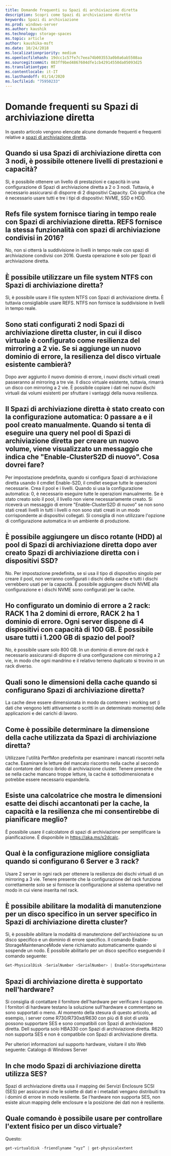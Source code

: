 ```yaml
---
title: Domande frequenti su Spazi di archiviazione diretta
description: Scopri come Spazi di archiviazione diretta
keywords: Spazi di archiviazione
ms.prod: windows-server
ms.author: kaushik
ms.technology: storage-spaces
ms.topic: article
author: kaushika-msft
ms.date: 10/24/2018
ms.localizationpriority: medium
ms.openlocfilehash: 19dcc1c57fe7c7eea74b003553a0b0a6ab5508aa
ms.sourcegitcommit: 083ff9bed4867604dfe1cb42914550da05093d25
ms.translationtype: MT
ms.contentlocale: it-IT
ms.lasthandoff: 01/14/2020
ms.locfileid: "75950233"
---
```

# <a name="storage-spaces-direct---frequently-asked-questions-faq"></a>Domande frequenti su Spazi di archiviazione diretta

In questo articolo vengono elencate alcune domande frequenti e frequenti relative a [spazi di archiviazione diretta](storage-spaces-direct-overview.md).

## <a name="when-you-use-storage-spaces-direct-with-3-nodes-can-you-get-both-performance-and-capacity-tiers"></a>Quando si usa Spazi di archiviazione diretta con 3 nodi, è possibile ottenere livelli di prestazioni e capacità?

Sì, è possibile ottenere un livello di prestazioni e capacità in una configurazione di Spazi di archiviazione diretta a 2 o 3 nodi. Tuttavia, è necessario assicurarsi di disporre di 2 dispositivi Capacity. Ciò significa che è necessario usare tutti e tre i tipi di dispositivi: NVME, SSD e HDD.
 
## <a name="refs-file-system-provides-real-time-tiaring-with-storage-spaces-direct-does-refs-provides-the-same-functionality-with-shared-storage-spaces-in-2016"></a>Refs file system fornisce tiaring in tempo reale con Spazi di archiviazione diretta. REFS fornisce la stessa funzionalità con spazi di archiviazione condivisi in 2016?

No, non si otterrà la suddivisione in livelli in tempo reale con spazi di archiviazione condivisi con 2016. Questa operazione è solo per Spazi di archiviazione diretta. 
 
## <a name="can-i-use-an-ntfs-file-system-with-storage-spaces-direct"></a>È possibile utilizzare un file system NTFS con Spazi di archiviazione diretta?
  
Sì, è possibile usare il file system NTFS con Spazi di archiviazione diretta. È tuttavia consigliabile usare REFS. NTFS non fornisce la suddivisione in livelli in tempo reale. 
 
## <a name="i-have-configured-2-node-storage-spaces-direct-clusters-where-the-virtual-disk-is-configured-as-2-way-mirror-resiliency-if-i-add-a-new-fault-domain-will-the-resiliency-of-the-existing-virtual-disk-change"></a>Sono stati configurati 2 nodi Spazi di archiviazione diretta cluster, in cui il disco virtuale è configurato come resilienza del mirroring a 2 vie. Se si aggiunge un nuovo dominio di errore, la resilienza del disco virtuale esistente cambierà?

Dopo aver aggiunto il nuovo dominio di errore, i nuovi dischi virtuali creati passeranno al mirroring a tre vie. Il disco virtuale esistente, tuttavia, rimarrà un disco con mirroring a 2 vie. È possibile copiare i dati nei nuovi dischi virtuali dai volumi esistenti per sfruttare i vantaggi della nuova resilienza.
 
## <a name="the-storage-spaces-direct-was-created-using-the-autoconfig0-switch-and-the-pool-created-manually-when-i-try-to-query-the-storage-spaces-direct-pool-to-create-a-new-volume-i-get-a-message-that-says-enable-clusters2d-again-what-should-i-do"></a>Il Spazi di archiviazione diretta è stato creato con la configurazione automatica: 0 passare a e il pool creato manualmente. Quando si tenta di eseguire una query nel pool di Spazi di archiviazione diretta per creare un nuovo volume, viene visualizzato un messaggio che indica che "Enable-ClusterS2D di nuovo". Cosa dovrei fare?

Per impostazione predefinita, quando si configura Spazi di archiviazione diretta usando il cmdlet Enable-S2D, il cmdlet esegue tutte le operazioni necessarie. Crea il pool e i livelli. Quando si usa la configurazione automatica: 0, è necessario eseguire tutte le operazioni manualmente. Se è stato creato solo il pool, il livello non viene necessariamente creato. Si riceverà un messaggio di errore "Enable-ClusterS2D di nuovo" se non sono stati creati livelli in tutti i livelli o non sono stati creati in un modo corrispondente ai dispositivi collegati. Si consiglia di non utilizzare l'opzione di configurazione automatica in un ambiente di produzione. 
 
## <a name="is-it-possible-to-add-a-spinning-disk-hdd-to-the-storage-spaces-direct-pool-after-you-have-created-storage-spaces-direct-with-ssd-devices"></a>È possibile aggiungere un disco rotante (HDD) al pool di Spazi di archiviazione diretta dopo aver creato Spazi di archiviazione diretta con i dispositivi SSD?

No. Per impostazione predefinita, se si usa il tipo di dispositivo singolo per creare il pool, non verranno configurati i dischi della cache e tutti i dischi verrebbero usati per la capacità. È possibile aggiungere dischi NVME alla configurazione e i dischi NVME sono configurati per la cache.
 
## <a name="i-have-configured-a-2-rack-fault-domain-rack-1-has-2-fault-domains-rack-2-has-1-fault-domain-each-server-has-4-capacity-100-gb-devices-can-i-use-all-1200-gb-of-space-from-the-pool"></a>Ho configurato un dominio di errore a 2 rack: RACK 1 ha 2 domini di errore, RACK 2 ha 1 dominio di errore. Ogni server dispone di 4 dispositivi con capacità di 100 GB. È possibile usare tutti i 1.200 GB di spazio del pool?

No, è possibile usare solo 800 GB. In un dominio di errore del rack è necessario assicurarsi di disporre di una configurazione con mirroring a 2 vie, in modo che ogni mandrino e il relativo terreno duplicato si trovino in un rack diverso.
 
## <a name="what-should-the-cache-size-be-when-i-am-configuring-storage-spaces-direct"></a>Quali sono le dimensioni della cache quando si configurano Spazi di archiviazione diretta?

La cache deve essere dimensionata in modo da contenere i working set (i dati che vengono letti attivamente o scritti in un determinato momento) delle applicazioni e dei carichi di lavoro.

## <a name="how-can-i-determine-the-size-of-cache-that-is-being-used-by-storage-spaces-direct"></a>Come è possibile determinare la dimensione della cache utilizzata da Spazi di archiviazione diretta?

Utilizzare l'utilità PerfMon predefinita per esaminare i mancati riscontri nella cache. Esaminare le letture del mancato riscontro nella cache al secondo dal contatore del disco ibrido di archiviazione cluster. Tenere presente che se nella cache mancano troppe letture, la cache è sottodimensionata e potrebbe essere necessario espanderla. 
 
## <a name="is-there-a-calculator-that-shows-the-exact-size-of-the-disks-that-are-being-set-aside-for-cache-capacity-and-resiliency-that-would-enable-me-to-plan-better"></a>Esiste una calcolatrice che mostra le dimensioni esatte dei dischi accantonati per la cache, la capacità e la resilienza che mi consentirebbe di pianificare meglio?

È possibile usare il calcolatore di spazi di archiviazione per semplificare la pianificazione. È disponibile in https://aka.ms/s2dcalc.
 
## <a name="what-is-the-best-configuration-that-you-would-recommend-when-configuring-6-servers-and-3-racks"></a>Qual è la configurazione migliore consigliata quando si configurano 6 Server e 3 rack?

Usare 2 server in ogni rack per ottenere la resilienza dei dischi virtuali di un mirroring a 3 vie. Tenere presente che la configurazione del rack funziona correttamente solo se si fornisce la configurazione al sistema operativo nel modo in cui viene inserita nel rack. 
 
## <a name="can-i-enable-maintenance-mode-for-a-specific-disk-on-a-specific-server-in-storage-spaces-direct-cluster"></a>È possibile abilitare la modalità di manutenzione per un disco specifico in un server specifico in Spazi di archiviazione diretta cluster?

Sì, è possibile abilitare la modalità di manutenzione dell'archiviazione su un disco specifico e un dominio di errore specifico. Il comando Enable-StorageMaintenanceMode viene richiamato automaticamente quando si sospende un nodo. È possibile abilitarlo per un disco specifico eseguendo il comando seguente:

```powershell
Get-PhysicalDisk -SerialNumber <SerialNumber> | Enable-StorageMaintenanceMode
```

## <a name="is-storage-spaces-direct-supported-on-my-hardware"></a>Spazi di archiviazione diretta è supportato nell'hardware?

Si consiglia di contattare il fornitore dell'hardware per verificare il supporto. I fornitori di hardware testano la soluzione sull'hardware e commentano se sono supportati o meno. Al momento della stesura di questo articolo, ad esempio, i server come R730/R730xd/R630 con più di 8 slot di unità possono supportare SES e sono compatibili con Spazi di archiviazione diretta. Dell supporta solo HBA330 con Spazi di archiviazione diretta. R620 non supporta SES e non è compatibile con Spazi di archiviazione diretta.

Per ulteriori informazioni sul supporto hardware, visitare il sito Web seguente: Catalogo di Windows Server
 
## <a name="how-does-storage-spaces-direct-make-use-of-ses"></a>In che modo Spazi di archiviazione diretta utilizza SES?

Spazi di archiviazione diretta usa il mapping dei Servizi Enclosure SCSI (SES) per assicurarsi che le solette di dati e i metadati vengano distribuiti tra i domini di errore in modo resiliente. Se l'hardware non supporta SES, non esiste alcun mapping delle enclosure e la posizione dei dati non è resiliente.
 
## <a name="what-command-can-you-use-to-check-the-physical-extent-for-a-virtual-disk"></a>Quale comando è possibile usare per controllare l'extent fisico per un disco virtuale?
  
Questo:

```powershell
get-virtualdisk -friendlyname “xyz” | get-physicalextent
```
